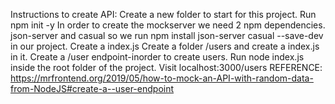  Instructions to create API:
 Create a new folder to start for this project.
 Run npm init -y 
 In order to create the mockserver we need 2 npm dependencies.
 json-server and casual so we run npm install json-server casual --save-dev in our project.
 Create a index.js 
 Create a folder /users and create a index.js in it.
 Create a /user endpoint-inorder to create users.
 Run node index.js inside the root folder of the project.
 Visit localhost:3000/users 
 REFERENCE:
 https://mrfrontend.org/2019/05/how-to-mock-an-API-with-random-data-from-NodeJS#create-a--user-endpoint

